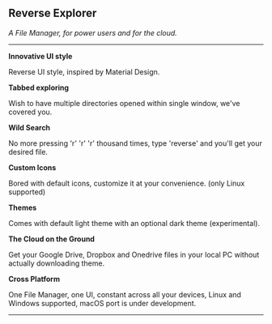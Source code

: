 ## Reverse Explorer

*A File Manager, for power users and for the cloud.*

---

**Innovative UI style**

Reverse UI style, inspired by Material Design.

**Tabbed exploring**

Wish to have multiple directories opened within single window, we've covered you.

**Wild Search**

No more pressing 'r' 'r' 'r' thousand times, type 'reverse' and you'll get your desired file.

**Custom Icons**

Bored with default icons, customize it at your convenience. (only Linux supported)

**Themes**

Comes with default light theme with an optional dark theme (experimental).

**The Cloud on the Ground**

Get your Google Drive, Dropbox and Onedrive files in your local PC without actually downloading theme.

**Cross Platform**

One File Manager, one UI, constant across all your devices, Linux and Windows supported, macOS port is under development.

---
